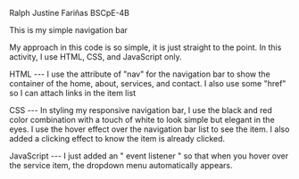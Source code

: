 Ralph Justine Fariñas
BSCpE-4B

This is my simple navigation bar

My approach in this code is so simple, it is just straight to the point. In this activity, I use HTML, CSS, and JavaScript only. 

HTML ---
I use the attribute of "nav" for the navigation bar to show 
the container of the home, about, services, and contact. 
I also use some "href" so I can attach links in the item list

CSS ---
In styling my responsive navigation bar, I use the black and red color combination
with a touch of white to look simple but elegant in the eyes. I use the hover effect over the navigation bar list
to see the item. I also added a clicking effect to know the item is already clicked.

JavaScript ---
I just added an " event listener " so that when you hover over the service item, the dropdown menu automatically appears.
